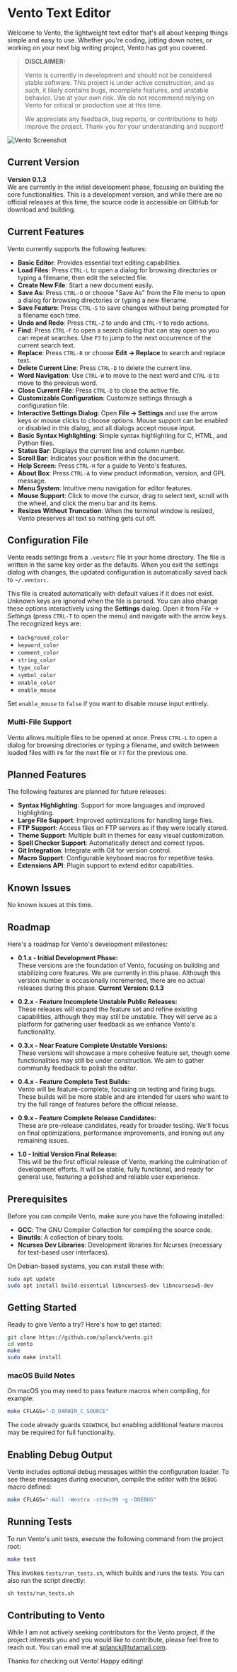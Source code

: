 # Vento Text Editor

Welcome to Vento, the lightweight text editor that's all about keeping things simple and easy to use. Whether you're coding, jotting down notes, or working on your next big writing project, Vento has got you covered.

> **DISCLAIMER:**
> 
> Vento is currently in development and should not be considered stable software. This project is under active construction, and as such, it likely contains bugs, incomplete features, and unstable behavior. Use at your own risk. We do not recommend relying on Vento for critical or production use at this time.
>
> We appreciate any feedback, bug reports, or contributions to help improve the project. Thank you for your understanding and support!

![Vento Screenshot](images/ventoscreenshot3.jpg)

## Current Version

**Version 0.1.3**  
We are currently in the initial development phase, focusing on building the core functionalities. This is a development version, and while there are no official releases at this time, the source code is accessible on GitHub for download and building.

## Current Features

Vento currently supports the following features:

- **Basic Editor**: Provides essential text editing capabilities.
- **Load Files**: Press `CTRL-L` to open a dialog for browsing directories or typing a filename, then edit the selected file.
- **Create New File**: Start a new document easily.
- **Save As**: Press `CTRL-O` or choose "Save As" from the File menu to open a dialog for browsing directories or typing a new filename.
- **Save Feature**: Press `CTRL-S` to save changes without being prompted for a filename each time.
- **Undo and Redo**: Press `CTRL-Z` to undo and `CTRL-Y` to redo actions.
- **Find**: Press `CTRL-F` to open a search dialog that can stay open so you can repeat searches. Use `F3` to jump to the next occurrence of the current search text.
- **Replace**: Press `CTRL-R` or choose **Edit -> Replace** to search and replace text.
- **Delete Current Line**: Press `CTRL-D` to delete the current line.
- **Word Navigation**: Use `CTRL-W` to move to the next word and `CTRL-B` to move to the previous word.
- **Close Current File**: Press `CTRL-Q` to close the active file.
- **Customizable Configuration**: Customize settings through a configuration file.
- **Interactive Settings Dialog**: Open **File → Settings** and use the arrow
  keys or mouse clicks to choose options. Mouse support can be enabled or
  disabled in this dialog, and all dialogs accept mouse input.
- **Basic Syntax Highlighting**: Simple syntax highlighting for C, HTML, and Python files.
- **Status Bar**: Displays the current line and column number.
- **Scroll Bar**: Indicates your position within the document.
- **Help Screen**: Press `CTRL-H` for a guide to Vento's features.
- **About Box**: Press `CTRL-A` to view product information, version, and GPL message.
 - **Menu System**: Intuitive menu navigation for editor features.
- **Mouse Support**: Click to move the cursor, drag to select text, scroll with the wheel, and click the menu bar and its items.
- **Resizes Without Truncation**: When the terminal window is resized, Vento preserves all text so nothing gets cut off.

## Configuration File

Vento reads settings from a `.ventorc` file in your home directory.  The file is
written in the same key order as the defaults.  When you exit the settings
dialog with changes, the updated configuration is automatically saved back to
`~/.ventorc`.

This file is created automatically with default values if it does not exist. Unknown keys are ignored when the file is parsed. You can also change these options interactively using the **Settings** dialog. Open it from *File → Settings* (press `CTRL-T` to open the menu) and navigate with the arrow keys. The recognized keys are:
- `background_color`
- `keyword_color`
- `comment_color`
- `string_color`
- `type_color`
- `symbol_color`
- `enable_color`
- `enable_mouse`

Set `enable_mouse` to `false` if you want to disable mouse input entirely.

### Multi-File Support

Vento allows multiple files to be opened at once. Press `CTRL-L` to open a
dialog for browsing directories or typing a filename, and switch between loaded
files with `F6` for the next file or `F7` for the previous one.

## Planned Features

The following features are planned for future releases:

- **Syntax Highlighting**: Support for more languages and improved highlighting.
- **Large File Support**: Improved optimizations for handling large files.
- **FTP Support**: Access files on FTP servers as if they were locally stored.
- **Theme Support**: Multiple built in themes for easy visual customization.
- **Spell Checker Support**: Automatically detect and correct typos.
- **Git Integration**: Integrate with Git for version control.
- **Macro Support**: Configurable keyboard macros for repetitive tasks.
- **Extensions API**: Plugin support to extend editor capabilities.

## Known Issues

No known issues at this time.

## Roadmap

Here's a roadmap for Vento's development milestones:

- **0.1.x - Initial Development Phase:**  
  These versions are the foundation of Vento, focusing on building and stabilizing core features. We are currently in this phase. Although this version number is occasionally incremented, there are no actual releases during this phase. **Current Version: 0.1.3**

- **0.2.x - Feature Incomplete Unstable Public Releases:**  
  These releases will expand the feature set and refine existing capabilities, although they may still be unstable. They will serve as a platform for gathering user feedback as we enhance Vento's functionality.

- **0.3.x - Near Feature Complete Unstable Versions:**  
  These versions will showcase a more cohesive feature set, though some functionalities may still be under construction. We aim to gather community feedback to polish the editor.

- **0.4.x - Feature Complete Test Builds:**  
  Vento will be feature-complete, focusing on testing and fixing bugs. These builds will be more stable and are intended for users who want to try the full range of features before the official release.

- **0.9.x - Feature Complete Release Candidates:**  
  These are pre-release candidates, ready for broader testing. We'll focus on final optimizations, performance improvements, and ironing out any remaining issues.

- **1.0 - Initial Version Final Release:**  
  This will be the first official release of Vento, marking the culmination of development efforts. It will be stable, fully functional, and ready for general use, featuring a polished and reliable user experience.

## Prerequisites

Before you can compile Vento, make sure you have the following installed:

- **GCC**: The GNU Compiler Collection for compiling the source code.
- **Binutils**: A collection of binary tools.
- **Ncurses Dev Libraries**: Development libraries for Ncurses (necessary for text-based user interfaces).

On Debian-based systems, you can install these with:

```bash
sudo apt update
sudo apt install build-essential libncurses5-dev libncursesw5-dev
```

## Getting Started

Ready to give Vento a try? Here's how to get started:

```bash
git clone https://github.com/splanck/vento.git
cd vento
make
sudo make install
```

### macOS Build Notes

On macOS you may need to pass feature macros when compiling, for example:

```bash
make CFLAGS="-D_DARWIN_C_SOURCE"
```

The code already guards `SIGWINCH`, but enabling additional feature macros may
be required for full functionality.

## Enabling Debug Output

Vento includes optional debug messages within the configuration loader. To see
these messages during execution, compile the editor with the `DEBUG` macro
defined:

```bash
make CFLAGS="-Wall -Wextra -std=c99 -g -DDEBUG"
```

## Running Tests

To run Vento's unit tests, execute the following command from the project
root:

```bash
make test
```

This invokes `tests/run_tests.sh`, which builds and runs the tests.  You can
also run the script directly:

```bash
sh tests/run_tests.sh
```

## Contributing to Vento

While I am not actively seeking contributors for the Vento project, if the project interests you and you would like to contribute, please feel free to reach out. You can email me at splanck@tutamail.com.

Thanks for checking out Vento! Happy editing!
